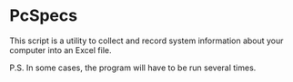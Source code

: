 # PcSpecs
This script is a utility to collect and record system information about your computer into an Excel file.

P.S. In some cases, the program will have to be run several times.
